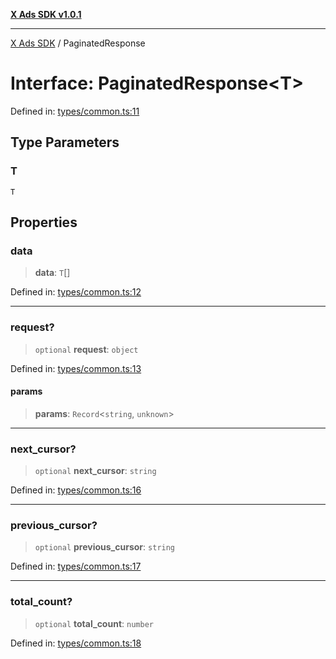 [**X Ads SDK v1.0.1**](../README.md)

***

[X Ads SDK](../globals.md) / PaginatedResponse

# Interface: PaginatedResponse\<T\>

Defined in: [types/common.ts:11](https://github.com/kage1020/x-ads-sdk/blob/main/src/types/common.ts#L11)

## Type Parameters

### T

`T`

## Properties

### data

> **data**: `T`[]

Defined in: [types/common.ts:12](https://github.com/kage1020/x-ads-sdk/blob/main/src/types/common.ts#L12)

***

### request?

> `optional` **request**: `object`

Defined in: [types/common.ts:13](https://github.com/kage1020/x-ads-sdk/blob/main/src/types/common.ts#L13)

#### params

> **params**: `Record`\<`string`, `unknown`\>

***

### next\_cursor?

> `optional` **next\_cursor**: `string`

Defined in: [types/common.ts:16](https://github.com/kage1020/x-ads-sdk/blob/main/src/types/common.ts#L16)

***

### previous\_cursor?

> `optional` **previous\_cursor**: `string`

Defined in: [types/common.ts:17](https://github.com/kage1020/x-ads-sdk/blob/main/src/types/common.ts#L17)

***

### total\_count?

> `optional` **total\_count**: `number`

Defined in: [types/common.ts:18](https://github.com/kage1020/x-ads-sdk/blob/main/src/types/common.ts#L18)
